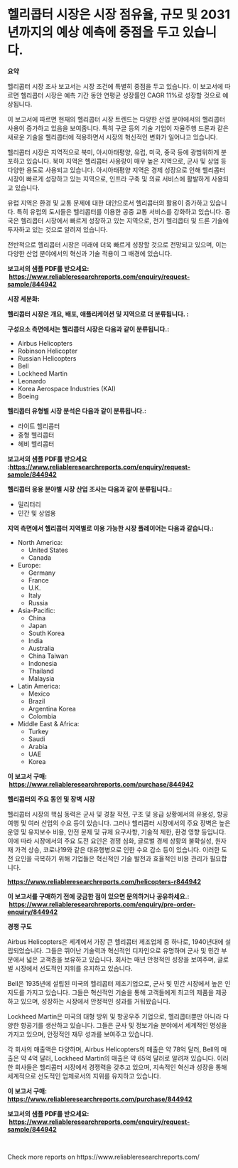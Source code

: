 <p><h1>헬리콥터 시장은 시장 점유율, 규모 및 2031년까지의 예상 예측에 중점을 두고 있습니다.</h1></p><p><strong>요약</strong></p>
<p><p>헬리콥터 시장 조사 보고서는 시장 조건에 특별히 중점을 두고 있습니다. 이 보고서에 따르면 헬리콥터 시장은 예측 기간 동안 연평균 성장률인 CAGR 11%로 성장할 것으로 예상됩니다. </p><p>이 보고서에 따르면 현재의 헬리콥터 시장 트렌드는 다양한 산업 분야에서의 헬리콥터 사용이 증가하고 있음을 보여줍니다. 특히 구글 등의 기술 기업이 자율주행 드론과 같은 새로운 기술을 헬리콥터에 적용하면서 시장의 혁신적인 변화가 일어나고 있습니다.</p><p>헬리콥터 시장은 지역적으로 북미, 아시아태평양, 유럽, 미국, 중국 등에 광범위하게 분포하고 있습니다. 북미 지역은 헬리콥터 사용량이 매우 높은 지역으로, 군사 및 상업 등 다양한 용도로 사용되고 있습니다. 아시아태평양 지역은 경제 성장으로 인해 헬리콥터 시장이 빠르게 성장하고 있는 지역으로, 인프라 구축 및 의료 서비스에 활발하게 사용되고 있습니다. </p><p>유럽 지역은 환경 및 교통 문제에 대한 대안으로서 헬리콥터의 활용이 증가하고 있습니다. 특히 유럽의 도시들은 헬리콥터를 이용한 공중 교통 서비스를 강화하고 있습니다. 중국은 헬리콥터 시장에서 빠르게 성장하고 있는 지역으로, 전기 헬리콥터 및 드론 기술에 투자하고 있는 것으로 알려져 있습니다. </p><p>전반적으로 헬리콥터 시장은 미래에 더욱 빠르게 성장할 것으로 전망되고 있으며, 이는 다양한 산업 분야에서의 혁신과 기술 적용이 그 배경에 있습니다.</p></p>
<p><strong>보고서의 샘플 PDF를 받으세요: &nbsp;<a href="https://www.reliableresearchreports.com/enquiry/request-sample/844942">https://www.reliableresearchreports.com/enquiry/request-sample/844942</a></strong></p>
<p><strong>시장 세분화:</strong></p>
<p><strong> 헬리콥터 시장은 개요, 배포, 애플리케이션 및 지역으로 더 분류됩니다. :</strong></p>
<p><strong>구성요소 측면에서는 헬리콥터 시장은 다음과 같이 분류됩니다.:</strong></p>
<p><ul><li>Airbus Helicopters</li><li>Robinson Helicopter</li><li>Russian Helicopters</li><li>Bell</li><li>Lockheed Martin</li><li>Leonardo</li><li>Korea Aerospace Industries (KAI)</li><li>Boeing</li></ul></p>
<p><strong> 헬리콥터 유형별 시장 분석은 다음과 같이 분류됩니다.:</strong></p>
<p><ul><li>라이트 헬리콥터</li><li>중형 헬리콥터</li><li>헤비 헬리콥터</li></ul></p>
<p><strong>보고서의 샘플 PDF를 받으세요 :<a href="https://www.reliableresearchreports.com/enquiry/request-sample/844942">https://www.reliableresearchreports.com/enquiry/request-sample/844942</a></strong></p>
<p><strong> 헬리콥터 응용 분야별 시장 산업 조사는 다음과 같이 분류됩니다.:</strong></p>
<p><ul><li>밀리터리</li><li>민간 및 상업용</li></ul></p>
<p><strong>지역 측면에서 헬리콥터 지역별로 이용 가능한 시장 플레이어는 다음과 같습니다.:</strong></p>
<p><ul>
    <li>
        North America:
        <ul>
            <li>United States</li>
            <li>Canada</li>
        </ul>
    </li>
    <li>
        Europe:
        <ul>
            <li>Germany</li>
            <li>France</li>
            <li>U.K.</li>
            <li>Italy</li>
            <li>Russia</li>
        </ul>
    </li>
    <li>
        Asia-Pacific:
        <ul>
            <li>China</li>
            <li>Japan</li>
            <li>South Korea</li>
            <li>India</li>
            <li>Australia</li>
            <li>China Taiwan</li>
            <li>Indonesia</li>
            <li>Thailand</li>
            <li>Malaysia</li>
        </ul>
    </li>
    <li>
        Latin America:
        <ul>
            <li>Mexico</li>
            <li>Brazil</li>
            <li>Argentina Korea</li>
            <li>Colombia</li>
        </ul>
    </li>
    <li>
        Middle East & Africa:
        <ul>
            <li>Turkey</li>
            <li>Saudi</li>
            <li>Arabia</li>
            <li>UAE</li>
            <li>Korea</li>
        </ul>
    </li>
    </ul></p>
<p><strong>이 보고서 구매: &nbsp;<a href="https://www.reliableresearchreports.com/purchase/844942">https://www.reliableresearchreports.com/purchase/844942</a></strong></p>
<p><strong>헬리콥터의 주요 동인 및 장벽 시장</strong></p>
<p><p>헬리콥터 시장의 핵심 동력은 군사 및 경찰 작전, 구조 및 응급 상황에서의 유용성, 항공 여행 및 여러 산업의 수요 등이 있습니다. 그러나 헬리콥터 시장에서의 주요 장벽은 높은 운영 및 유지보수 비용, 안전 문제 및 규제 요구사항, 기술적 제한, 환경 영향 등입니다. 이에 따라 시장에서의 주요 도전 요인은 경쟁 심화, 글로벌 경제 상황의 불확실성, 원자재 가격 상승, 코로나19와 같은 대유행병으로 인한 수요 감소 등이 있습니다. 이러한 도전 요인을 극복하기 위해 기업들은 혁신적인 기술 발전과 효율적인 비용 관리가 필요합니다.</p></p>
<p><strong><a href="https://www.reliableresearchreports.com/helicopters-r844942">https://www.reliableresearchreports.com/helicopters-r844942</a></strong></p>
<p><strong>이 보고서를 구매하기 전에 궁금한 점이 있으면 문의하거나 공유하세요.: &nbsp;<a href="https://www.reliableresearchreports.com/enquiry/pre-order-enquiry/844942">https://www.reliableresearchreports.com/enquiry/pre-order-enquiry/844942</a></strong></p>
<p><strong>경쟁 구도</strong></p>
<p><p>Airbus Helicopters은 세계에서 가장 큰 헬리콥터 제조업체 중 하나로, 1940년대에 설립되었습니다. 그들은 뛰어난 기술력과 혁신적인 디자인으로 유명하며 군사 및 민간 부문에서 넓은 고객층을 보유하고 있습니다. 회사는 매년 안정적인 성장을 보여주며, 글로벌 시장에서 선도적인 지위를 유지하고 있습니다.</p><p>Bell은 1935년에 설립된 미국의 헬리콥터 제조기업으로, 군사 및 민간 시장에서 높은 인지도를 가지고 있습니다. 그들은 혁신적인 기술을 통해 고객들에게 최고의 제품을 제공하고 있으며, 성장하는 시장에서 안정적인 성과를 거둬왔습니다.</p><p>Lockheed Martin은 미국의 대형 방위 및 항공우주 기업으로, 헬리콥터뿐만 아니라 다양한 항공기를 생산하고 있습니다. 그들은 군사 및 정보기술 분야에서 세계적인 명성을 가지고 있으며, 안정적인 재무 성과를 보여주고 있습니다.</p><p>각 회사의 매출액은 다양하며, Airbus Helicopters의 매출은 약 78억 달러, Bell의 매출은 약 4억 달러, Lockheed Martin의 매출은 약 65억 달러로 알려져 있습니다. 이러한 회사들은 헬리콥터 시장에서 경쟁력을 갖추고 있으며, 지속적인 혁신과 성장을 통해 세계적으로 선도적인 업체로서의 지위를 유지하고 있습니다.</p></p>
<p><strong>이 보고서 구매: &nbsp; <a href="https://www.reliableresearchreports.com/purchase/844942">https://www.reliableresearchreports.com/purchase/844942</a></strong></p>
<p><strong>보고서의 샘플 PDF를 받으세요: &nbsp;<a href="https://www.reliableresearchreports.com/enquiry/request-sample/844942">https://www.reliableresearchreports.com/enquiry/request-sample/844942</a></strong><strong></strong></p>
<p>&nbsp;</p>
<p>Check more reports on https://www.reliableresearchreports.com/</p>